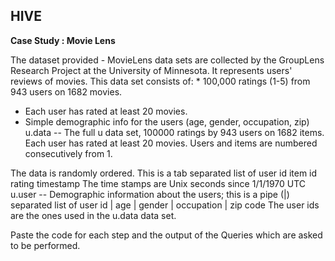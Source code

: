 ## HIVE 

<b>Case Study : Movie Lens</b>

The dataset provided - MovieLens data sets are collected by the GroupLens Research Project at the University of Minnesota.
It represents users' reviews of movies. 
This data set consists of: * 100,000 ratings (1-5) from 943 users on 1682 movies. 
* Each user has rated at least 20 movies. 
* Simple demographic info for the users (age, gender, occupation, zip) 
u.data -- The full u data set, 100000 ratings by 943 users on 1682 items. 
Each user has rated at least 20 movies. 
Users and items are numbered consecutively from 1.

The data is randomly ordered. 
This is a tab separated list of user id item id rating timestamp 
The time stamps are Unix seconds since 1/1/1970 UTC 
u.user -- Demographic information about the users; this is a pipe (|) separated list of user id | age | gender | occupation | zip code 
The user ids are the ones used in the u.data data set. 

Paste the code for each step and the output of the Queries which are asked to be performed. 
